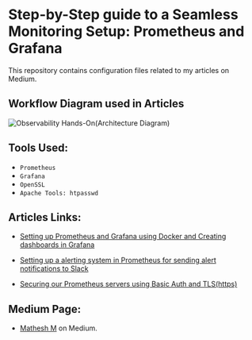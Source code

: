 # Step-by-Step guide to a Seamless Monitoring Setup: Prometheus and Grafana

This repository contains configuration files related to my articles on Medium.

## Workflow Diagram used in Articles

![Observability Hands-On(Architecture Diagram)](https://github.com/user-attachments/assets/711311a5-1f78-4524-92e1-e56601e47c10)

## Tools Used:

- `Prometheus`
- `Grafana`
- `OpenSSL`
- `Apache Tools: htpasswd`

## Articles Links:

- [Setting up Prometheus and Grafana using Docker and Creating dashboards in Grafana](https://medium.com/@mathesh-me/step-by-step-to-a-seamless-monitoring-setup-prometheus-and-grafana-part-1-7d31435ed67e)

- [Setting up a alerting system in Prometheus for sending alert notifications to Slack](https://medium.com/@mathesh-me/this-article-is-a-continuation-of-my-previous-article-on-setting-up-prometheus-332cd0b2ff5f)

- [Securing our Prometheus servers using Basic Auth and TLS(https)](https://medium.com/@mathesh-me/step-by-step-to-a-seamless-monitoring-setup-prometheus-and-grafana-part-3-a47e8e7b2725)

## Medium Page:

- [Mathesh M](https://medium.com/@mathesh-me) on Medium.
